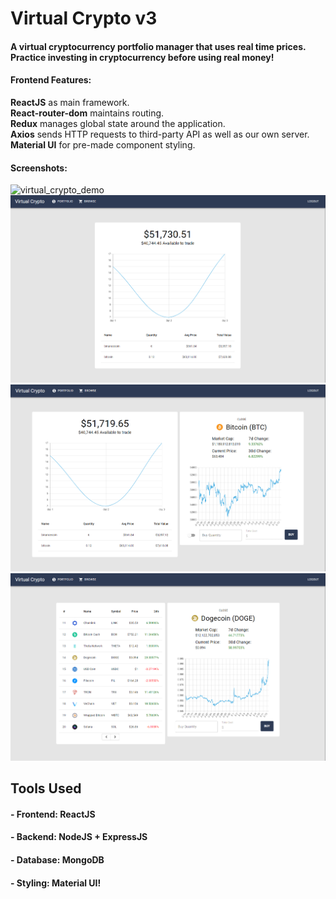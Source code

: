 # Virtual Crypto v3

#### A virtual cryptocurrency portfolio manager that uses real time prices. Practice investing in cryptocurrency before using real money!

#### Frontend Features:
**ReactJS** as main framework.<br />
**React-router-dom** maintains routing.<br />
**Redux** manages global state around the application.<br />
**Axios** sends HTTP requests to third-party API as well as our own server.<br />
**Material UI** for pre-made component styling.<br />

#### Screenshots:
![virtual_crypto_demo](https://user-images.githubusercontent.com/51012924/114653034-03f2b100-9c9c-11eb-8158-14b9abd2c897.gif)
![Alt text](screenshots/1.PNG)
![Alt text](screenshots/2.PNG)
![Alt text](screenshots/3.PNG)

## Tools Used

#### - Frontend: ReactJS
#### - Backend: NodeJS + ExpressJS
#### - Database: MongoDB
#### - Styling: Material UI!
